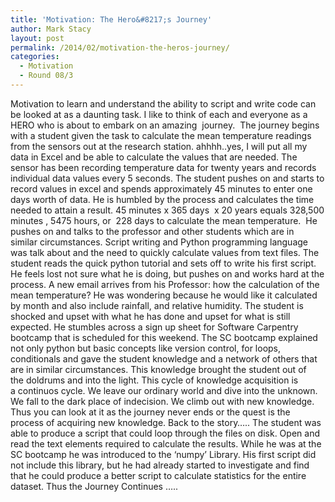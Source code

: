 ```yaml
---
title: 'Motivation: The Hero&#8217;s Journey'
author: Mark Stacy
layout: post
permalink: /2014/02/motivation-the-heros-journey/
categories:
  - Motivation
  - Round 08/3
---
```

Motivation to learn and understand the ability to script and write code can be looked at as a daunting task. I like to think of each and everyone as a HERO who is about to embark on an amazing  journey.  The journey begins with a student given the task to calculate the mean temperature readings from the sensors out at the research station. ahhhh..yes, I will put all my data in Excel and be able to calculate the values that are needed. The sensor has been recording temperature data for twenty years and records individual data values every 5 seconds. The student pushes on and starts to record values in excel and spends approximately 45 minutes to enter one days worth of data. He is humbled by the process and calculates the time needed to attain a result. 45 minutes x 365 days  x 20 years equals 328,500 minutes , 5475 hours, or  228 days to calculate the mean temperature.  He pushes on and talks to the professor and other students which are in similar circumstances. Script writing and Python programming language was talk about and the need to quickly calculate values from text files. The student reads the quick python tutorial and sets off to write his first script. He feels lost not sure what he is doing, but pushes on and works hard at the process. A new email arrives from his Professor: how the calculation of the mean temperature? He was wondering because he would like it calculated by month and also include rainfall, and relative humidity. The student is shocked and upset with what he has done and upset for what is still expected. He stumbles across a sign up sheet for Software Carpentry bootcamp that is scheduled for this weekend. The SC bootcamp explained not only python but basic concepts like version control, for loops, conditionals and gave the student knowledge and a network of others that are in similar circumstances. This knowledge brought the student out of the doldrums and into the light. This cycle of knowledge acquisition is a continuos cycle. We leave our ordinary world and dive into the unknown. We fall to the dark place of indecision. We climb out with new knowledge. Thus you can look at it as the journey never ends or the quest is the process of acquiring new knowledge. Back to the story&#8230;.. The student was able to produce a script that could loop through the files on disk. Open and read the text elements required to calculate the results. While he was at the SC bootcamp he was introduced to the &#8216;numpy&#8217; Library. His first script did not include this library, but he had already started to investigate and find that he could produce a better script to calculate statistics for the entire dataset. Thus the Journey Continues &#8230;..
